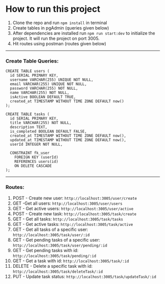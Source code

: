 # How to run this project

1. Clone the repo and run `﻿npm install` in terminal
2. Create tables in pgAdmin (queries given below)
3. After dependencies are installed run `﻿npm run start:dev`  to initialize the project. It will run the project on port 3005.
4. Hit routes using postman (routes given below)
---

### Create Table Queries:
```
CREATE TABLE users (
  id SERIAL PRIMARY KEY,
  username VARCHAR(255) UNIQUE NOT NULL,
  email VARCHAR(255) UNIQUE NOT NULL,
  password VARCHAR(255) NOT NULL,
  name VARCHAR(255) NOT NULL,
  isActive BOOLEAN DEFAULT TRUE,
  created_at TIMESTAMP WITHOUT TIME ZONE DEFAULT now()
);
```
```
CREATE TABLE tasks (
  id SERIAL PRIMARY KEY,
  title VARCHAR(255) NOT NULL,
  description TEXT,
  is_completed BOOLEAN DEFAULT FALSE,
  created_at TIMESTAMP WITHOUT TIME ZONE DEFAULT now(),
  updated_at TIMESTAMP WITHOUT TIME ZONE DEFAULT now(),
  userId INTEGER NOT NULL,

  CONSTRAINT fk_user
    FOREIGN KEY (userId)
    REFERENCES users(id)
    ON DELETE CASCADE
);
```
---

### Routes:
1. POST - Create new user: `﻿http://localhost:3005/user/create` 
2. GET -Get all users: `﻿http://localhost:3005/user/users` 
3. GET - Get active users: `﻿http://localhost:3005/user/active` 
4. POST - Create new task: `﻿http://localhost:3005/task/create` 
5. GET - Get all tasks: `http://localhost:3005/task/tasks` 
6. GET - Get active tasks: `http://localhost:3005/task/active` 
7. GET - Get all tasks of a specific user: `http://localhost:3005/task/user/:id` 
8. GET - Get pending tasks of a specific user: `http://localhost:3005/task/user/pending/:id` 
9. GET - Get pending tasks with id: `http://localhost:3005/task/pending/:id` 
10. GET - Get a task with id: `http://localhost:3005/task/:id` 
11. DELETE - Delete a specific task with id: `http://localhost:3005/task/deleteTask/:id` 
12. PUT - Update task status: `http://localhost:3005/task/updateTask/:id` 


